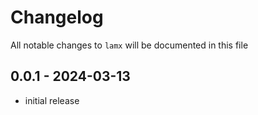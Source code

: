 # Changelog

All notable changes to `lamx` will be documented in this file

## 0.0.1 - 2024-03-13

- initial release

